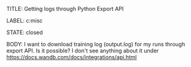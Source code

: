 TITLE:
Getting logs through Python Export API 

LABEL:
c:misc

STATE:
closed

BODY:
I want to download training log (output.log) for my runs through export API. Is it possible? I don't see anything about it under https://docs.wandb.com/docs/integrations/api.html


